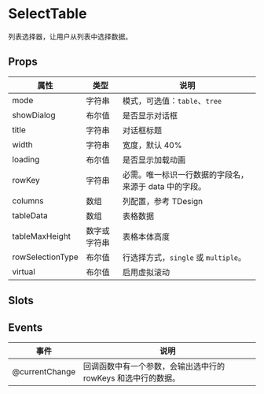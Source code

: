 # SelectTable

列表选择器，让用户从列表中选择数据。

## Props

| 属性             | 类型         | 说明                                                   |
| ---------------- | ------------ | ------------------------------------------------------ |
| mode             | 字符串       | 模式，可选值：`table`、`tree`                          |
| showDialog       | 布尔值       | 是否显示对话框                                         |
| title            | 字符串       | 对话框标题                                             |
| width            | 字符串       | 宽度，默认 40%                                         |
| loading          | 布尔值       | 是否显示加载动画                                       |
| rowKey           | 字符串       | 必需。唯一标识一行数据的字段名，来源于 data 中的字段。 |
| columns          | 数组         | 列配置，参考 TDesign                                   |
| tableData        | 数组         | 表格数据                                               |
| tableMaxHeight   | 数字或字符串 | 表格本体高度                                           |
| rowSelectionType | 布尔值       | 行选择方式，`single` 或 `multiple`。                   |
| virtual          | 布尔值       | 启用虚拟滚动                                           |

## Slots

## Events

| 事件           | 说明                                                          |
| -------------- | ------------------------------------------------------------- |
| @currentChange | 回调函数中有一个参数，会输出选中行的 rowKeys 和选中行的数据。 |
